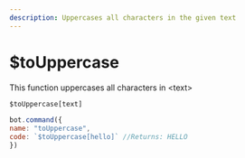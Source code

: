 ```yaml
---
description: Uppercases all characters in the given text
---
```


# $toUppercase

This function uppercases all characters in &lt;text&gt;

```javascript
$toUppercase[text]
```

```javascript
bot.command({
name: "toUppercase",
code: `$toUppercase[hello]` //Returns: HELLO
})
```

